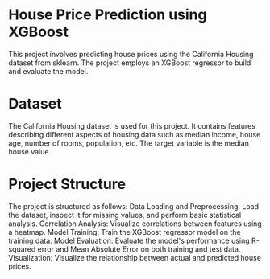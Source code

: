 
# House Price Prediction using XGBoost
This project involves predicting house prices using the California Housing dataset from sklearn. The project employs an XGBoost regressor to build and evaluate the model.

# Dataset
The California Housing dataset is used for this project. It contains features describing different aspects of housing data such as median income, house age, number of rooms, population, etc. The target variable is the median house value.

# Project Structure
The project is structured as follows:
Data Loading and Preprocessing: Load the dataset, inspect it for missing values, and perform basic statistical analysis.
Correlation Analysis: Visualize correlations between features using a heatmap.
Model Training: Train the XGBoost regressor model on the training data.
Model Evaluation: Evaluate the model's performance using R-squared error and Mean Absolute Error on both training and test data.
Visualization: Visualize the relationship between actual and predicted house prices.
